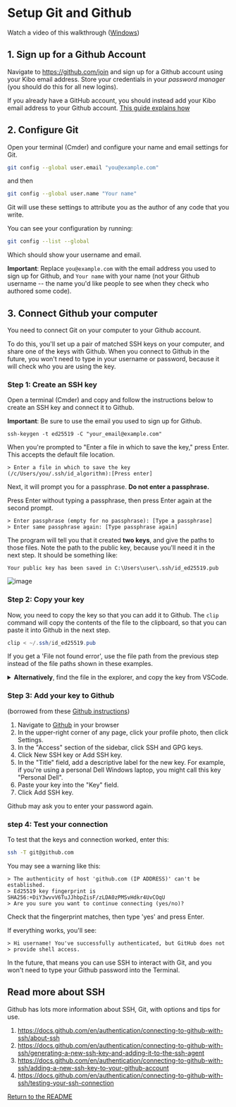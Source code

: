 # Setup Git and Github

Watch a video of this walkthrough ([Windows](https://www.loom.com/share/3d455cc0b40a473cbc4dca356dfd9bf5))

## 1. Sign up for a Github Account

Navigate to https://github.com/join and sign up for a Github account using your Kibo email address. Store your credentials in your _password manager_ (you should do this for all new logins).

If you already have a GitHub account, you should instead add your Kibo email address to your Github account. [This guide explains how](https://docs.github.com/en/account-and-profile/setting-up-and-managing-your-personal-account-on-github/managing-email-preferences/adding-an-email-address-to-your-github-account)

## 2. Configure Git

Open your terminal (Cmder) and configure your name and email settings for Git.

```sh
git config --global user.email "you@example.com"
```

and then

```sh
git config --global user.name "Your name"
```

Git will use these settings to attribute you as the author of any code that you write.

You can see your configuration by running:

```sh
git config --list --global
```

Which should show your username and email.

**Important**: Replace `you@example.com` with the email address you used to sign
up for Github, and `Your name` with your name (not your Github username -- the
name you'd like people to see when they check who authored some code).

## 3. Connect Github your computer

You need to connect Git on your computer to your Github account.

To do this, you'll set up a pair of matched SSH keys on your computer, and share 
one of the keys with Github. When you connect to Github in the future, you won't
need to type in your username or password, because it will check who you are
using the key.

### Step 1: Create an SSH key

Open a terminal (Cmder) and copy and follow the instructions below to
create an SSH key and connect it to Github.

**Important**: Be sure to use the email you used to sign up for Github.

```shell
ssh-keygen -t ed25519 -C "your_email@example.com"
```

When you're prompted to "Enter a file in which to save the key," press Enter. This accepts the default file location.

```shell
> Enter a file in which to save the key (/c/Users/you/.ssh/id_algorithm):[Press enter]
```

Next, it will prompt you for a passphrase. **Do not enter a passphrase.**

Press Enter without typing a passphrase, then press Enter again at the second
prompt.

```shell
> Enter passphrase (empty for no passphrase): [Type a passphrase]
> Enter same passphrase again: [Type passphrase again]
```

The program will tell you that it created **two keys**, and give the paths to those files. Note the path to the public key, because you'll need it in the next step. It should be something like:

```
Your public key has been saved in C:\Users\user\.ssh/id_ed25519.pub
```

![image](https://github.com/kiboschool/setup-guides/assets/3818920/46eb419c-3093-484c-a68b-ec980001e5a2)


### Step 2: Copy your key

Now, you need to copy the key so that you can add it to Github. The `clip` command will copy the contents of the file to the clipboard, so that you can paste it into Github in the next step. 

```powershell
clip < ~/.ssh/id_ed25519.pub
```

If you get a 'File not found error', use the file path from the previous step instead of the file paths shown in these examples.

<details>
  <summary> <strong>Alternatively</strong>, find the file in the explorer, and copy the key from VSCode.
    
  </summary>


  1. Open the `.ssh` folder in your file explorer
  2. Find the file `id_ed25519.pub`. **Note** the file may show up as a Microsoft Publisher file, and the `.pub` extension might be hidden until you open the file using VSCode.

  When you open the file in VSCode, it should have something like this:

  ```txt
  ssh-ed25519 AAAAC3NzaC1lZDI1NTE5BBBBCC12001REwLmOd3Lg1XFEn8+dlyhlTibGe4 your.name@kibo.school
  ```
  
  3. Copy the key from VSCode.

</details>

### Step 3: Add your key to Github

(borrowed from these [Github instructions](https://docs.github.com/en/authentication/connecting-to-github-with-ssh/adding-a-new-ssh-key-to-your-github-account))

1.  Navigate to [Github](https://github.com) in your browser
2.  In the upper-right corner of any page, click your profile photo, then click Settings.
3.  In the "Access" section of the sidebar, click  SSH and GPG keys.
4.  Click New SSH key or Add SSH key.
5.  In the "Title" field, add a descriptive label for the new key. For example, if you're using a personal Dell Windows laptop, you might call this key "Personal Dell".
6.  Paste your key into the "Key" field.
7.  Click Add SSH key.

Github may ask you to enter your password again.

### step 4: Test your connection

To test that the keys and connection worked, enter this:

```sh
ssh -T git@github.com
```

You may see a warning like this:
```
> The authenticity of host 'github.com (IP ADDRESS)' can't be established.
> Ed25519 key fingerprint is SHA256:+DiY3wvvV6TuJJhbpZisF/zLDA0zPMSvHdkr4UvCOqU
> Are you sure you want to continue connecting (yes/no)?
```

Check that the fingerprint matches, then type 'yes' and press Enter.

If everything works, you'll see:
```shell
> Hi username! You've successfully authenticated, but GitHub does not
> provide shell access.
```

In the future, that means you can use SSH to interact with Git, and you won't
need to type your Github password into the Terminal.

## Read more about SSH 

Github has lots more information about SSH, Git, with options and tips for use.

1. https://docs.github.com/en/authentication/connecting-to-github-with-ssh/about-ssh
2. https://docs.github.com/en/authentication/connecting-to-github-with-ssh/generating-a-new-ssh-key-and-adding-it-to-the-ssh-agent
3. https://docs.github.com/en/authentication/connecting-to-github-with-ssh/adding-a-new-ssh-key-to-your-github-account
4. https://docs.github.com/en/authentication/connecting-to-github-with-ssh/testing-your-ssh-connection

[Return to the README](./README.md)
